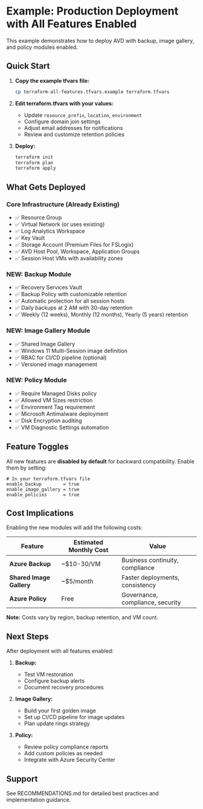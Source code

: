 # Example: Production Deployment with All Features Enabled

This example demonstrates how to deploy AVD with backup, image gallery, and policy modules enabled.

## Quick Start

1. **Copy the example tfvars file:**
   ```bash
   cp terraform-all-features.tfvars.example terraform.tfvars
   ```

2. **Edit terraform.tfvars with your values:**
   - Update `resource_prefix`, `location`, `environment`
   - Configure domain join settings
   - Adjust email addresses for notifications
   - Review and customize retention policies

3. **Deploy:**
   ```bash
   terraform init
   terraform plan
   terraform apply
   ```

## What Gets Deployed

### Core Infrastructure (Already Existing)
- ✅ Resource Group
- ✅ Virtual Network (or uses existing)
- ✅ Log Analytics Workspace
- ✅ Key Vault
- ✅ Storage Account (Premium Files for FSLogix)
- ✅ AVD Host Pool, Workspace, Application Groups
- ✅ Session Host VMs with availability zones

### NEW: Backup Module
- ✅ Recovery Services Vault
- ✅ Backup Policy with customizable retention
- ✅ Automatic protection for all session hosts
- ✅ Daily backups at 2 AM with 30-day retention
- ✅ Weekly (12 weeks), Monthly (12 months), Yearly (5 years) retention

### NEW: Image Gallery Module
- ✅ Shared Image Gallery
- ✅ Windows 11 Multi-Session image definition
- ✅ RBAC for CI/CD pipeline (optional)
- ✅ Versioned image management

### NEW: Policy Module
- ✅ Require Managed Disks policy
- ✅ Allowed VM Sizes restriction
- ✅ Environment Tag requirement
- ✅ Microsoft Antimalware deployment
- ✅ Disk Encryption auditing
- ✅ VM Diagnostic Settings automation

## Feature Toggles

All new features are **disabled by default** for backward compatibility. Enable them by setting:

```hcl
# In your terraform.tfvars file
enable_backup        = true
enable_image_gallery = true
enable_policies      = true
```

## Cost Implications

Enabling the new modules will add the following costs:

| Feature | Estimated Monthly Cost | Value |
|---------|------------------------|-------|
| **Azure Backup** | ~$10-30/VM | Business continuity, compliance |
| **Shared Image Gallery** | ~$5/month | Faster deployments, consistency |
| **Azure Policy** | Free | Governance, compliance, security |

**Note:** Costs vary by region, backup retention, and VM count.

## Next Steps

After deployment with all features enabled:

1. **Backup:**
   - Test VM restoration
   - Configure backup alerts
   - Document recovery procedures

2. **Image Gallery:**
   - Build your first golden image
   - Set up CI/CD pipeline for image updates
   - Plan update rings strategy

3. **Policy:**
   - Review policy compliance reports
   - Add custom policies as needed
   - Integrate with Azure Security Center

## Support

See RECOMMENDATIONS.md for detailed best practices and implementation guidance.
